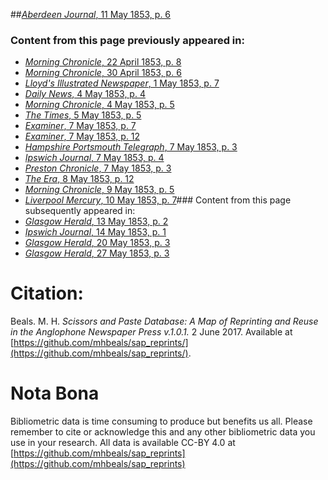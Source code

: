 ##[*Aberdeen Journal*, 11 May 1853, p. 6](https://mhbeals.github.io/sap_html/Aberdeen-Journal/Aberdeen-Journal-11-May-1853-p-6)

### Content from this page previously appeared in:
+ [*Morning Chronicle*, 22 April 1853, p. 8](https://mhbeals.github.io/sap_html/Morning-Chronicle/Morning-Chronicle-22-April-1853-p-8)
+ [*Morning Chronicle*, 30 April 1853, p. 6](https://mhbeals.github.io/sap_html/Morning-Chronicle/Morning-Chronicle-30-April-1853-p-6)
+ [*Lloyd's Illustrated Newspaper*, 1 May 1853, p. 7](https://mhbeals.github.io/sap_html/Lloyd's-Illustrated-Newspaper/Lloyd's-Illustrated-Newspaper-1-May-1853-p-7)
+ [*Daily News*, 4 May 1853, p. 4](https://mhbeals.github.io/sap_html/Daily-News/Daily-News-4-May-1853-p-4)
+ [*Morning Chronicle*, 4 May 1853, p. 5](https://mhbeals.github.io/sap_html/Morning-Chronicle/Morning-Chronicle-4-May-1853-p-5)
+ [*The Times*, 5 May 1853, p. 5](https://mhbeals.github.io/sap_html/The-Times/The-Times-5-May-1853-p-5)
+ [*Examiner*, 7 May 1853, p. 7](https://mhbeals.github.io/sap_html/Examiner/Examiner-7-May-1853-p-7)
+ [*Examiner*, 7 May 1853, p. 12](https://mhbeals.github.io/sap_html/Examiner/Examiner-7-May-1853-p-12)
+ [*Hampshire Portsmouth Telegraph*, 7 May 1853, p. 3](https://mhbeals.github.io/sap_html/Hampshire-Portsmouth-Telegraph/Hampshire-Portsmouth-Telegraph-7-May-1853-p-3)
+ [*Ipswich Journal*, 7 May 1853, p. 4](https://mhbeals.github.io/sap_html/Ipswich-Journal/Ipswich-Journal-7-May-1853-p-4)
+ [*Preston Chronicle*, 7 May 1853, p. 3](https://mhbeals.github.io/sap_html/Preston-Chronicle/Preston-Chronicle-7-May-1853-p-3)
+ [*The Era*, 8 May 1853, p. 12](https://mhbeals.github.io/sap_html/The-Era/The-Era-8-May-1853-p-12)
+ [*Morning Chronicle*, 9 May 1853, p. 5](https://mhbeals.github.io/sap_html/Morning-Chronicle/Morning-Chronicle-9-May-1853-p-5)
+ [*Liverpool Mercury*, 10 May 1853, p. 7](https://mhbeals.github.io/sap_html/Liverpool-Mercury/Liverpool-Mercury-10-May-1853-p-7)### Content from this page subsequently appeared in:
+ [*Glasgow Herald*, 13 May 1853, p. 2](https://mhbeals.github.io/sap_html/Glasgow-Herald/Glasgow-Herald-13-May-1853-p-2)
+ [*Ipswich Journal*, 14 May 1853, p. 1](https://mhbeals.github.io/sap_html/Ipswich-Journal/Ipswich-Journal-14-May-1853-p-1)
+ [*Glasgow Herald*, 20 May 1853, p. 3](https://mhbeals.github.io/sap_html/Glasgow-Herald/Glasgow-Herald-20-May-1853-p-3)
+ [*Glasgow Herald*, 27 May 1853, p. 3](https://mhbeals.github.io/sap_html/Glasgow-Herald/Glasgow-Herald-27-May-1853-p-3)
                    
# Citation: 

Beals. M. H. *Scissors and Paste Database: A Map of Reprinting and Reuse in the Anglophone Newspaper Press v.1.0.1.* 2 June 2017. Available at [https://github.com/mhbeals/sap_reprints/](https://github.com/mhbeals/sap_reprints/). 
                    
# Nota Bona

Bibliometric data is time consuming to produce but benefits us all. Please remember to cite or acknowledge this and any other bibliometric data you use in your research. All data is available CC-BY 4.0 at [https://github.com/mhbeals/sap_reprints](https://github.com/mhbeals/sap_reprints)